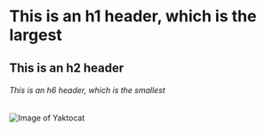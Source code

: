 # This is an h1 header, which is the largest
## This is an h2 header
###### This is an h6 header, which is the smallest
![Image of Yaktocat](https://octodex.github.com/images/yaktocat.png)
